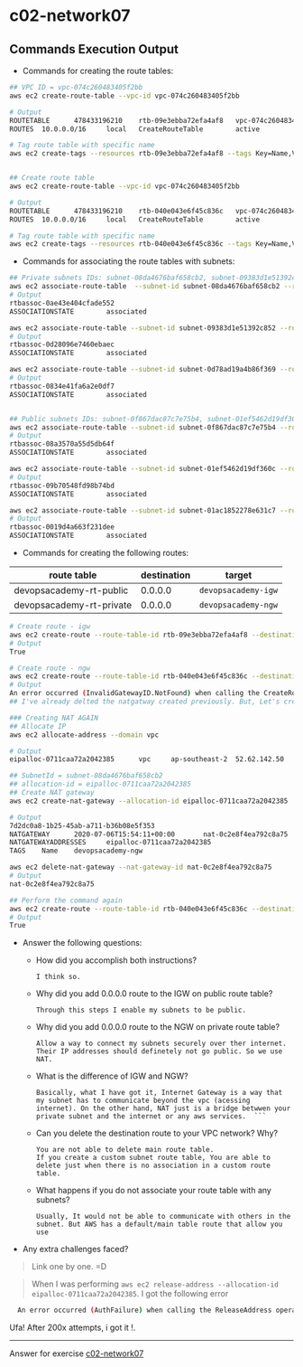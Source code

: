 # c02-network07

## Commands Execution Output

- Commands for creating the route tables:

```bash
## VPC ID = vpc-074c260483405f2bb
aws ec2 create-route-table --vpc-id vpc-074c260483405f2bb

# Output
ROUTETABLE      478433196210    rtb-09e3ebba72efa4af8   vpc-074c260483405f2bb
ROUTES  10.0.0.0/16     local   CreateRouteTable        active

# Tag route table with specific name
aws ec2 create-tags --resources rtb-09e3ebba72efa4af8 --tags Key=Name,Value=devopsacademy-rt-public


## Create route table
aws ec2 create-route-table --vpc-id vpc-074c260483405f2bb

# Output
ROUTETABLE      478433196210    rtb-040e043e6f45c836c   vpc-074c260483405f2bb
ROUTES  10.0.0.0/16     local   CreateRouteTable        active

# Tag route table with specific name
aws ec2 create-tags --resources rtb-040e043e6f45c836c --tags Key=Name,Value=devopsacademy-rt-private

```

- Commands for associating the route tables with subnets:

```bash
## Private subnets IDs: subnet-08da4676baf658cb2, subnet-09383d1e51392c852, subnet-0d78ad19a4b86f369
aws ec2 associate-route-table  --subnet-id subnet-08da4676baf658cb2 --route-table-id rtb-040e043e6f45c836c
# Output
rtbassoc-0ae43e404cfade552
ASSOCIATIONSTATE        associated

aws ec2 associate-route-table --subnet-id subnet-09383d1e51392c852 --route-table-id rtb-040e043e6f45c836c
# Output
rtbassoc-0d28096e7460ebaec
ASSOCIATIONSTATE        associated

aws ec2 associate-route-table --subnet-id subnet-0d78ad19a4b86f369 --route-table-id rtb-040e043e6f45c836c
# Output
rtbassoc-0834e41fa6a2e0df7
ASSOCIATIONSTATE        associated


## Public subnets IDs: subnet-0f867dac87c7e75b4, subnet-01ef5462d19df360c, subnet-01ac1852278e631c7
aws ec2 associate-route-table --subnet-id subnet-0f867dac87c7e75b4 --route-table-id rtb-09e3ebba72efa4af8
# Output
rtbassoc-08a3570a55d5db64f
ASSOCIATIONSTATE        associated

aws ec2 associate-route-table --subnet-id subnet-01ef5462d19df360c --route-table-id rtb-09e3ebba72efa4af8
# Output
rtbassoc-09b70548fd98b74bd
ASSOCIATIONSTATE        associated

aws ec2 associate-route-table --subnet-id subnet-01ac1852278e631c7 --route-table-id rtb-09e3ebba72efa4af8
# Output
rtbassoc-0019d4a663f231dee
ASSOCIATIONSTATE        associated

```

- Commands for creating the following routes:

| route table              | destination | target              |
| ------------------------ | ----------- | ------------------- |
| devopsacademy-rt-public  | 0.0.0.0     | `devopsacademy-igw` |
| devopsacademy-rt-private | 0.0.0.0     | `devopsacademy-ngw` |

```bash
# Create route - igw
aws ec2 create-route --route-table-id rtb-09e3ebba72efa4af8 --destination-cidr-block 0.0.0.0/0 --gateway-id igw-04518145207146fe7
# Output
True

# Create route - ngw
aws ec2 create-route --route-table-id rtb-040e043e6f45c836c --destination-cidr-block 0.0.0.0/0 --gateway-id nat-0dcad8a11bc5686fa
# Output
An error occurred (InvalidGatewayID.NotFound) when calling the CreateRoute operation: The gateway ID 'nat-0dcad8a11bc5686fa' does not exist
## I've already delted the natgatway created previously. But, Let's create it again

### Creating NAT AGAIN
## Allocate IP
aws ec2 allocate-address --domain vpc

# Output
eipalloc-0711caa72a2042385      vpc     ap-southeast-2  52.62.142.50    amazon

## SubnetId = subnet-08da4676baf658cb2
## allocation-id = eipalloc-0711caa72a2042385
## Create NAT gateway
aws ec2 create-nat-gateway --allocation-id eipalloc-0711caa72a2042385  --subnet-id subnet-08da4676baf658cb2 --tag-specifications 'ResourceType="natgateway",Tags=[{Key="Name",Value="devopsacademy-ngw"}]'

# Output
7d2dc0a8-1b25-45ab-a711-b36b08e5f353
NATGATEWAY      2020-07-06T15:54:11+00:00       nat-0c2e8f4ea792c8a75   pending subnet-08da4676baf658cb2        vpc-074c260483405f2bb
NATGATEWAYADDRESSES     eipalloc-0711caa72a2042385
TAGS    Name    devopsacademy-ngw

aws ec2 delete-nat-gateway --nat-gateway-id nat-0c2e8f4ea792c8a75
# Output
nat-0c2e8f4ea792c8a75

## Perform the command again
aws ec2 create-route --route-table-id rtb-040e043e6f45c836c --destination-cidr-block 0.0.0.0/0 --gateway-id nat-0c2e8f4ea792c8a75
# Output
True
```

- Answer the following questions:

  - How did you accomplish both instructions?

    ```
    I think so.
    ```

  - Why did you add 0.0.0.0 route to the IGW on public route table?

    ```
    Through this steps I enable my subnets to be public.
    ```

  - Why did you add 0.0.0.0 route to the NGW on private route table?

    ```
    Allow a way to connect my subnets securely over ther internet. Their IP addresses should definetely not go public. So we use NAT.
    ```

  - What is the difference of IGW and NGW?

    ````
    Basically, what I have got it, Internet Gateway is a way that my subnet has to communicate beyond the vpc (acessing internet). On the other hand, NAT just is a bridge betwwen your private subnet and the internet or any aws services.  ```

    ````

  - Can you delete the destination route to your VPC network? Why?

    ```
    You are not able to delete main route table.
    If you create a custom subnet route table, You are able to delete just when there is no association in a custom route table.
    ```

  - What happens if you do not associate your route table with any subnets?

    ```
    Usually, It would not be able to communicate with others in the subnet. But AWS has a default/main table route that allow you use
    ```

* Any extra challenges faced?

> Link one by one. =D

> When I was performing `aws ec2 release-address --allocation-id eipalloc-0711caa72a2042385`. I got the following error

```bash
  An error occurred (AuthFailure) when calling the ReleaseAddress operation: You do not have permission to access the specified resource.
```

Ufa! After 200x attempts, i got it !.

---

Answer for exercise [c02-network07](https://github.com/devopsacademyau/academy/blob/477b00517edd51ed2e46038ec310d324a0d3f252/classes/02class/exercises/c02-network07/README.md)

